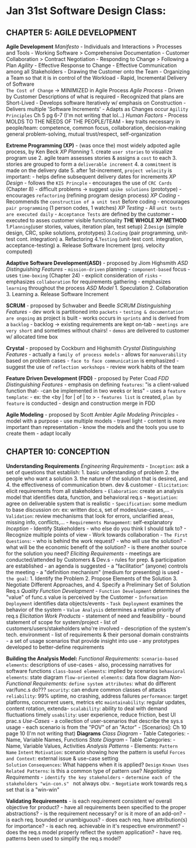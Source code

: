 # Jan 31st Software Design Class: #

## CHAPTER 5: AGILE DEVELOPMENT ######################################

**Agile Development**
    *Manifesto*
        - Individuals and Interactions > Processes and Tools 
        - Working Software             > Comprehensive Documentation
        - Customer Collaboration       > Contract Negotiation
        - Responding to Change         > Following a Plan
    *Agility*
        - Effective Response to Change
        - Effective Communication among all Stakeholders
        - Drawing the Customer onto the Team 
        - Organizing a Team so that it is in control of the Workload
        - Rapid, Incremental Delivery of Software   
        `The Cost of Change` -> MINIMIZED in Agile Process
    *Agile Process*
        - Driven by Customer Descriptions of what is required
        - Recognized that plans are Short-Lived
        - Develops software Iteratively w/ emphasis on Construction 
            - Delivers multiple 'Software Increments'
        - Adapts as Changes occur
        `Agility Principles` Ch 5 pg 6-7 (I'm not writing that lol...)
    *Human Factors*
        - Process MOLDS TO THE NEEDS OF THE PEOPLE/TEAM 
        - key traits necessary in people/team:
              competence, common focus, collaboration, decision-making
              general problem-solving, mutual trust/respect,
              self-organization

**Extreme Programming (XP)**
    - (was once the) most widely adpoted agile process, by Ken Beck
    *XP Planning*
        1. create `user stories` to visualize program use
        2. agile team assesses stories & assigns a `cost` to each
        3. stories are grouped to form a `deliverable increment`
        4. a `commitment` is made on the delivery date
        5. after 1st-increment, `project velocity` is important:
            - helps define subsequent delivery dates for increments
    *XP Design*
        - follows the `KIS Princple`
        - encourages the use of `CRC Cards` (Chapter 8)
        - difficult problems -> suggest `spike solutions`  (prototype)
        - encourages `refactoring`   (refining program design process)
    *XP Coding*
        - Recommends the `construction of a unit test` Before coding
        - encourages `pair programming` (1 person codes, 1 watches)
    *XP Testing*
        - All `unit tests are executed daily`
        - `Acceptance Tests` are defined by the customer
            - executed to asses customer visible functionality
    **THE WHOLE XP METHOD**
        1.`Planning`(user stories, values, iteration plan, test setup)
        2.`Design`   (simple design, CRC, spike solutions, prototypes)
        3.`Coding`     (pair programming, unit-test cont. integration)
            a. Refactoring
        4.`Testing`  (unit-test cont. integration, acceptance-testing)
            a. Release Software Increment    (proj. velocity computed)

**Adaptive Software Development(ASD)**
    - proposed by Jiom Highsmith 
    *ASD Distinguishing Features*
        - `mission-driven` planning
        - `component-based` focus
        - uses `time-boxing` (Chapter 24)
        - explicit consideration of `risks`
        - emphasizes `collaboration` for requirements gathering
        - emphasizes `learning` throughout the process
    *ASD Model*
        1. Speculation
        2. Collaboration
        3. Learning 
            a. Release Software Increment 
    
**SCRUM**
    - proposed by Schwaber and Beedle
    *SCRUM Distinguishing Features*
        - dev work is partitioned into `packets`
        - `testing & documentation are ongoing` as project is built 
        - works occurs in `sprints` and is derived from a `backlog`
            - backlog -> existing requirements are kept on-tab
        - `meetings are very short` and sometimes without chairs!
        - `demos` are delivered to customer w/ allocated time box

**Crystal**
    - proposed by Cockburn and Highsmith
    *Crystal Distinguishing Features*
        - actually a `family of process models` 
            - allows for `manuverability` based on problem cases
        - `face to face communication` is emphasized
        - suggest the use of `reflection workshops` 
            - review work habits of the team

**Feature Driven Development (FDD)**
    - proposed by Peter Coad 
    *FDD Distinguishing Features*
        - emphasis on defining `features`:
            "is a client-valued function that- 
            -can be implemented in two weeks or less"
        - uses a `feature template`:
            - ex: <action> the <result> <by | for | of | to > <object>
        - `features list` is created, `plan by feature` is conducted 
        - design and construction merge in FDD

**Agile Modeling**
    - proposed by Scott Ambler
    *Agile Modeling Principles*
        - model with a purpose
        - use multiple models
        - travel light
        - content is more important than representation
        - know the models and the tools you use to create them 
        - adapt locally 

## CHAPTER 10: CONCEPTION ############################################

**Understanding Requirements**
    *Engineering Requirements*
        - `Inception`: ask a set of questions that establish:
            1. basic understanding of problem
            2. the people who want a solution
            3. the nature of the solution that is desired, and
            4. the effectiveness of communication btwn. dev & customer
        - `Elicitation`: elicit requirements from all stakeholders
        - `Elaboration`: create an analysis model that identifies
            data, function, and behavioral req.s
        - `Negotiation`: agree on deliverable system that is realistic
        - `Specification`: some medium to base discussion on:
            ex: written doc.s, set of modes/use-cases,...
        - `Validation`: review mechanisms that look for 
            errors, unclarified areas, missing info, conflicts,... 
        - `Requirements Management`: self-explanatory
        *Inception*
            - Identify Stakeholders
                - who else do you think I should talk to?
            - Recognize multiple points of view
            - Work towards collaboration
            - `The First Questions`:
                - who is behind the work request?
                - who will use the solution?
                - what will be the economic benefit of the solution?
                - is there another source for the solution you need?
        *Eliciting Requirements*
            - meetings are conducted/attended by Customers & Dev.s 
            - rules for prep. & participation are established
            - an agenda is suggested
            - a "facilitatior" (anyone) controls the meeting
            - a "definition mechanism" (medium for presenting) is used
            - `the goal`:
                1. Identify the Problem
                2. Propose Elements of the Solution
                3. Negotiate Different Approaches, and 
                4. Specify a Preliminary Set of Solution Req.s
        *Quality Function Development*
            - `Function Development` determines the "value" of func.s
                value is perceived by the Customer
            - `Information Deployment` identifies data objects/events
            - `Task Deployment` examines the behavior of the system
            - `Value Analysis` determines a relative priority of req.s
        *Elicitation Work Products*
            - statement of need and feasibility
            - bound statement of scope for system/project
            - list of customers/users/stakeholders who're involved
            - description of the system's tech. environment
            - list of requirements & their personal domain constraints
            - a set of usage scenarios that provide insight into use 
            - any prototypes developed to better-define requirements
    
**Building the Analysis Model:**
    *Functional Requirements:*
        `scenario-based elements`: descriptions of use-cases
            - also, processing narratives for software functions
           `class-based elements`: implied by scenarios
            `behavioral elements`: state diagram
         `flow-oriented elements`: data flow diagram
    *Non-Functional Requirements:*
        `define system attributes`: what do different var/func.s do???
        `security`: can endure common classes of attacks
        `reliability`: 99% uptime, no crashing, address failures
        `performance`: target platforms, concurrent users, metrics etc
        `maintainability`: regular updates, content rotation, extenda-
        `scalability`: ability to deal with demand fluctuations timely
        `usability`: user experience, reduce friction, best UI prac.s
    *Use-Cases*
        - a collection of user-scenarios that describe the sys.s usage
        - each scenario is from the "POV" of an "Actor"
        - [Scenarios]: Ch 10 page 10 (I'm not writing that)
    **Diagrams**
        *Class Diagram*
            - Table Categories: 
                - Name, Variable Names, Functions
        *State Diagram*
            - Table Categories:
                - Name, Variable Values, Activities
    *Analysis Patterns*
        - Elements:
            `Pattern Name`
            `Intent`
            `Motivation`: scenario showing how the pattern is useful
            `Forces and Context`: external issue & use-case setting   
            `Solution`
            `Consequences`: What happens when it is applied?
            `Design`
            `Known Uses`
            `Related Patterns`: is this a common type of pattern use? 
    *Negotiating Requirements*
        - `identify the key stakeholders`
        - `determine each of the stakeholders "win-con.s" `
            not always obv.
        - `Negotiate`
            work towards req.s set that is a "win-win"
    
**Validating Requirements**
    - is each requirement consistent w/ overall objective for product?
    - have all requirements been specified to the proper abstractions?
    - is the requirement necessary? or is it more of an add-on?
    - is each req. bounded or unambiguous?
    - does each req. have attribution(s) for importance?
    - is each req. achievable in it's respective environment?
    - does the req.s model properly reflect the system application?
    - have req. patterns been used to simplify the req.s model?
